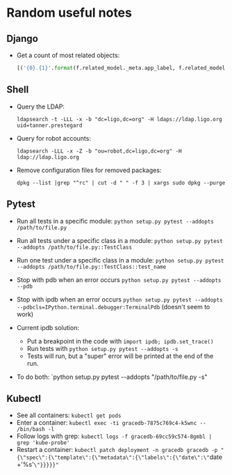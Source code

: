 # Random useful notes

## Django

* Get a count of most related objects:

  ```python
  [('{0}.{1}'.format(f.related_model._meta.app_label, f.related_model.__name__), getattr(user, f.get_accessor_name()).count()) for f in user._meta.get_fields() if (f.is_relation and f.one_to_many)]
  ```

## Shell
* Query the LDAP:
  ```
  ldapsearch -t -LLL -x -b "dc=ligo,dc=org" -H ldaps://ldap.ligo.org uid=tanner.prestegard
  ```
* Query for robot accounts:
  ```
  ldapsearch -LLL -x -Z -b "ou=robot,dc=ligo,dc=org" -H ldap://ldap.ligo.org
  ```
* Remove configuration files for removed packages:
  ```
  dpkg --list |grep "^rc" | cut -d " " -f 3 | xargs sudo dpkg --purge
  ```

## Pytest
* Run all tests in a specific module: `python setup.py pytest --addopts /path/to/file.py`
* Run all tests under a specific class in a module: `python setup.py pytest --addopts /path/to/file.py::TestClass`
* Run one test under a specific class in a module: `python setup.py pytest --addopts /path/to/file.py::TestClass::test_name`

* Stop with pdb when an error occurs `python setup.py pytest --addopts --pdb`
* Stop with ipdb when an error occurs `python setup.py pytest --addopts --pdbcls=IPython.terminal.debugger:TerminalPdb` (doesn't seem to work)
* Current ipdb solution:
  * Put a breakpoint in the code with `import ipdb; ipdb.set_trace()`
  * Run tests with `python setup.py pytest --addopts -s`
  * Tests will run, but a "super" error will be printed at the end of the run.

* To do both: `python setup.py pytest --addopts "/path/to/file.py -s"


## Kubectl
* See all containers: `kubectl get pods`
* Enter a container: `kubectl exec -ti gracedb-7875c769c4-k5wnc -- /bin/bash -l`
* Follow logs with grep: `kubectl logs -f gracedb-69cc59c574-8gmbl | grep 'kube-probe'`
* Restart a container: `kubectl patch deployment -n gracedb gracedb -p "{\"spec\":{\"template\":{\"metadata\":{\"labels\":{\"date\":\"`date +'%s'`\"}}}}}"`
